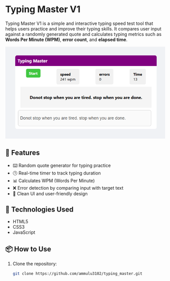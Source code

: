 # Typing Master V1

Typing Master V1 is a simple and interactive typing speed test tool that helps users practice and improve their typing skills. It compares user input against a randomly generated quote and calculates typing metrics such as **Words Per Minute (WPM)**, **error count**, and **elapsed time**.

![Typing Master V1 Preview](typing_master_preview.PNG)

## 🚀 Features

- ⌨️ Random quote generator for typing practice
- 🕒 Real-time timer to track typing duration
- 📊 Calculates WPM (Words Per Minute)
- ❌ Error detection by comparing input with target text
- 🧼 Clean UI and user-friendly design

## 🔧 Technologies Used

- HTML5
- CSS3
- JavaScript

## 📦 How to Use

1. Clone the repository:
   ```bash
   git clone https://github.com/ammulu3102/typing_master.git
